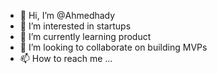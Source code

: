 - 👋 Hi, I’m @Ahmedhady
- 👀 I’m interested in startups
- 🌱 I’m currently learning product 
- 💞️ I’m looking to collaborate on building MVPs
- 📫 How to reach me ...

<!---
Ahmedhady/Ahmedhady is a ✨ special ✨ repository because its `README.md` (this file) appears on your GitHub profile.
You can click the Preview link to take a look at your changes.
--->
